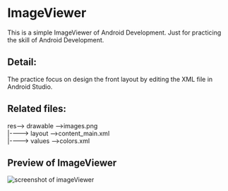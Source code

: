 # ImageViewer
This is a simple ImageViewer of Android Development.
Just for practicing the skill of Android Development.
## Detail:
The practice focus on design the front layout by editing the XML file in Android Studio.

## Related files:
res--> drawable -->images.png<br />
  |----> layout -->content_main.xml<br />
  |----> values -->colors.xml<br />
  
## Preview of ImageViewer
![screenshot of imageViewer](https://user-images.githubusercontent.com/19303874/67087756-d3fc4780-f1a3-11e9-85c7-4e6e82c6733e.PNG)
